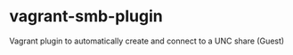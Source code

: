 vagrant-smb-plugin
==================

Vagrant plugin to automatically create and connect to a UNC share (Guest)

